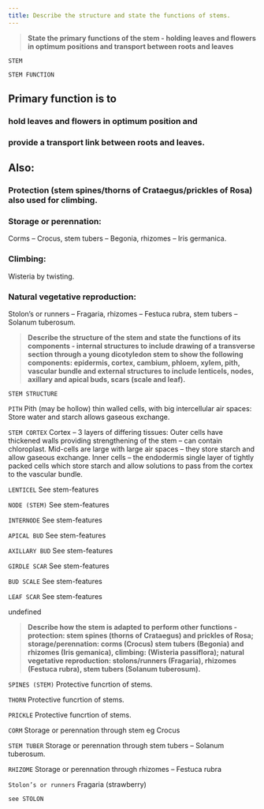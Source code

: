 ```yaml
---
title: Describe the structure and state the functions of stems.
---
```



> **State the primary functions of the stem - holding
leaves and flowers in optimum positions and
transport between roots and leaves** 


`STEM`

`STEM FUNCTION`
## Primary function is to 
### hold leaves and flowers in optimum position and 
### provide a transport link between roots and leaves.

## Also:
### Protection (stem spines/thorns of Crataegus/prickles of Rosa) also used for climbing.


### Storage or perennation:
Corms – Crocus, stem tubers – Begonia, rhizomes – Iris germanica.
 

### Climbing:
Wisteria by twisting.


### Natural vegetative reproduction:
Stolon’s or runners – Fragaria, rhizomes – Festuca rubra, stem tubers – Solanum tuberosum.
   


> **Describe the structure of the stem and state the
functions of its components - internal structures to
include drawing of a transverse section through a
young dicotyledon stem to show the following
components: epidermis, cortex, cambium,
phloem, xylem, pith, vascular bundle and external
structures to include lenticels, nodes, axillary and
apical buds, scars (scale and leaf).** 


`STEM STRUCTURE`

`PITH`
Pith (may be hollow) thin walled cells, with big intercellular air spaces:
Store water and starch allows gaseous exchange.



`STEM CORTEX`
Cortex – 3 layers of differing tissues:
Outer cells have thickened walls providing strengthening of the stem – can contain chloroplast.
Mid-cells are large with large air spaces – they store starch and allow gaseous exchange.
Inner cells – the endodermis single layer of tightly packed cells which store starch and allow solutions to pass from the cortex to the vascular bundle.



`LENTICEL`
See stem-features


`NODE (STEM)`
See stem-features


`INTERNODE`
See stem-features


`APICAL BUD`
See stem-features


`AXILLARY BUD`
See stem-features


`GIRDLE SCAR`
See stem-features


`BUD SCALE`
See stem-features


`LEAF SCAR`
See stem-features


undefined
> **Describe how the stem is adapted to perform
other functions - protection: stem spines (thorns
of Crataegus) and prickles of Rosa;
storage/perennation: corms (Crocus) stem tubers
(Begonia) and rhizomes (Iris gemanica), climbing:
(Wisteria passiflora);
natural vegetative reproduction: stolons/runners
(Fragaria), rhizomes (Festuca rubra), stem tubers
(Solanum tuberosum).** 


`SPINES (STEM)`
Protective funcrtion of stems.


`THORN`
Protective funcrtion of stems.


`PRICKLE`
Protective funcrtion of stems.


`CORM`
Storage or perennation through stem eg Crocus


`STEM TUBER`
Storage or perennation through  stem tubers – Solanum tuberosum.


`RHIZOME`
Storage or perennation through  rhizomes – Festuca rubra


`Stolon’s or runners`
Fragaria (strawberry)


`see STOLON`
